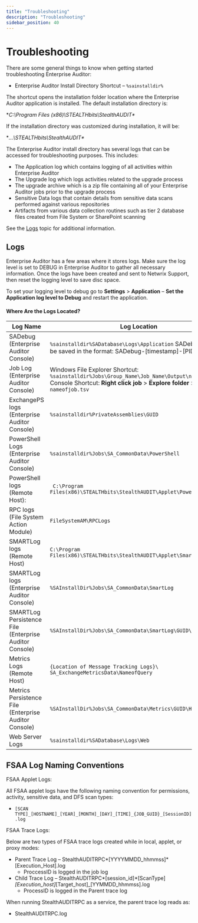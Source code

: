 ```yaml
---
title: "Troubleshooting"
description: "Troubleshooting"
sidebar_position: 40
---
```


# Troubleshooting

There are some general things to know when getting started troubleshooting Enterprise Auditor:

- Enterprise Auditor Install Directory Shortcut – `%sainstalldir%`

The shortcut opens the installation folder location where the Enterprise Auditor application is
installed. The default installation directory is:

**C:\Program Files (x86)\STEALTHbits\StealthAUDIT\**

If the installation directory was customized during installation, it will be:

**…\STEALTHbits\StealthAUDIT\**

The Enterprise Auditor install directory has several logs that can be accessed for troubleshooting
purposes. This includes:

- The Application log which contains logging of all activities within Enterprise Auditor
- The Upgrade log which logs activities related to the upgrade process
- The upgrade archive which is a zip file containing all of your Enterprise Auditor jobs prior to
  the upgrade process
- Sensitive Data logs that contain details from sensitive data scans performed against various
  repositories
- Artifacts from various data collection routines such as tier 2 database files created from File
  System or SharePoint scanning

See the [Logs](#logs) topic for additional information.

## Logs

Enterprise Auditor has a few areas where it stores logs. Make sure the log level is set to DEBUG in
Enterprise Auditor to gather all necessary information. Once the logs have been created and sent to
Netwrix Support, then reset the logging level to save disc space.

To set your logging level to debug go to **Settings** > **Application** – **Set the Application log
level to Debug** and restart the application.

#### Where Are the Logs Located?

| Log Name                                               | Log Location                                                                                                                                                               |
| ------------------------------------------------------ | -------------------------------------------------------------------------------------------------------------------------------------------------------------------------- |
| SADebug (Enterprise Auditor Console)                   | `%sainstalldir%SADatabase\Logs\Application` SADebug Logs will be saved in the format: SADebug-[timestamp]-[PID].tsv                                                        |
| Job Log (Enterprise Auditor Console)                   | Windows File Explorer Shortcut: `%sainstalldir%Jobs\Group_Name\Job_Name\Output\nameofjob.tsv` Console Shortcut: **Right click job** > **Explore folder** > `nameofjob.tsv` |
| ExchangePS logs (Enterprise Auditor Console)           | `%sainstalldir%PrivateAssemblies\GUID`                                                                                                                                     |
| PowerShell Logs (Enterprise Auditor Console)           | `%sainstalldir%Jobs\SA_CommonData\PowerShell`                                                                                                                              |
| PowerShell logs (Remote Host):                         | ` C:\Program Files(x86)\STEALTHbits\StealthAUDIT\Applet\Powershell\GUID`                                                                                                   |
| RPC logs (File System Action Module)                   | `FileSystemAM\RPCLogs`                                                                                                                                                     |
| SMARTLog logs (Remote Host)                            | `C:\Program Files(x86)\STEALTHbits\StealthAUDIT\Applet\SmartLog`                                                                                                           |
| SMARTLog logs (Enterprise Auditor Console)             | `%SAInstallDir%Jobs\SA_CommonData\SmartLog`                                                                                                                                |
| SMARTLog Persistence File (Enterprise Auditor Console) | `%SAInstallDir%Jobs\SA_CommonData\SmartLog\GUID\Host`                                                                                                                      |
| Metrics Logs (Remote Host)                             | `{Location of Message Tracking Logs}\ SA_ExchangeMetricsData\NameofQuery`                                                                                                  |
| Metrics Persistence File (Enterprise Auditor Console)  | `%SAInstallDir%Jobs\SA_CommonData\Metrics\GUID\Host`                                                                                                                       |
| Web Server Logs                                        | `%sainstalldir%SADatabase\Logs\Web`                                                                                                                                        |

## FSAA Log Naming Conventions

FSAA Applet Logs:

All FSAA applet logs have the following naming convention for permissions, activity, sensitive data,
and DFS scan types:

- `[SCAN TYPE]_[HOSTNAME]_[YEAR]_[MONTH]_[DAY]_[TIME]_{JOB_GUID}_[SessionID].log`

FSAA Trace Logs:

Below are two types of FSAA trace logs created while in local, applet, or proxy modes:

- Parent Trace Log – StealthAUDITRPC*[YYYYMMDD_hhmmss]*[Execution_Host].log
    - ProccessID is logged in the job log
- Child Trace Log –
  StealthAUDITRPC*[session_id]*[ScanType]_[Execution_host]_[Target_host]_[YYMMDD_hhmmss].log
    - ProcessID is logged in the Parent trace log

When running StealthAUDITRPC as a service, the parent trace log reads as:

- StealthAUDITRPC.log
